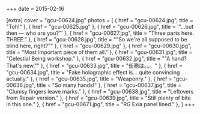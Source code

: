 +++
date = 2015-02-16

[extra]
cover = "gcu-00624.jpg"
photos = [
{ href = "gcu-00624.jpg", title = "Toh!" },
{ href = "gcu-00625.jpg" },
{ href = "gcu-00626.jpg", title = '"...but then — who are you?"' },
{ href = "gcu-00627.jpg", title = "Three parts here. THREE." },
{ href = "gcu-00628.jpg", title = "\"So we're all supposed to be blind here, right?\"" },
{ href = "gcu-00629.jpg" },
{ href = "gcu-00630.jpg", title = "Most important piece of them all." },
{ href = "gcu-00631.jpg", title = "Celestial Being workshop." },
{ href = "gcu-00632.jpg", title = "\"A hand? That's new.\"" },
{ href = "gcu-00633.jpg", title = "任務は。。。" },
{ href = "gcu-00634.jpg", title = "Fake holographic effect is... quite convincing actually." },
{ href = "gcu-00635.jpg", title = "Weaponry." },
{ href = "gcu-00636.jpg", title = "So many hands!" },
{ href = "gcu-00637.jpg", title = "Clumsy fingers leave marks." },
{ href = "gcu-00638.jpg", title = "Leftovers from Repair version." },
{ href = "gcu-00639.jpg", title = "Still plenty of bite in this one." },
{ href = "gcu-00671.jpg", title = "RG Exia panel lined." },
]
+++

